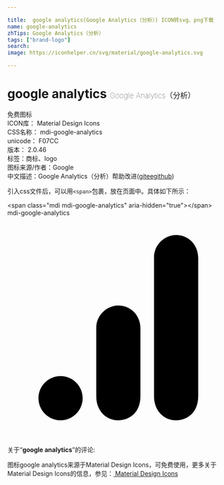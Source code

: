 ```yaml
---

title:  google analytics(Google Analytics（分析）) ICON转svg、png下载
name: google-analytics
zhTips: Google Analytics（分析）
tags: ["brand-logo"]
search: 
image: https://iconhelper.cn/svg/material/google-analytics.svg

---
```


# google analytics  <small style="font-size: 60%;font-weight: 100">Google Analytics（分析）</small>


<div class="detail-page">
<p>
<span><span class="badge-success badge">免费图标</span> </span>
<br/>
<span>
ICON库：
<span class="badge-secondary badge">Material Design Icons</span> 
</span>
<br/>
<span>
CSS名称：
<span class="badge-secondary badge">mdi-google-analytics</span> 
</span>
<br/>
<span>
unicode：
<span class="badge-secondary badge">F07CC</span> 
<copy-btn content='F07CC' btn-title=""></copy-btn>
<copy-btn :content='String.fromCodePoint(parseInt("F07CC", 16))' btn-title="复制U"></copy-btn>
</span>
<br/>
<span>
版本：
<span class="badge-secondary badge">2.0.46</span> 
</span><br/><span>标签：<span class="badge-light badge"><router-link to="/tags/brand-logo.html">商标、logo</router-link></span></span>
<br/>
<span>图标来源/作者：<span class="badge-light badge">Google</span></span> 
<br/>
<span class="zh-detail">中文描述：<span class="badge-primary badge">Google Analytics（分析）</span><span class="help-link"><span>帮助改进</span>(<a href="https://gitee.com/liuwave/icon-helper/edit/master/json/material/google-analytics.json" target="_blank" rel="noopener noreferrer">gitee</a><a href="https://github.com/liuwave/icon-helper/edit/master/json/material/google-analytics.json" target="_blank" rel="noopener noreferrer">github</a></span>)</span><br/>
</p>
</div>
<div class="alert alert-dark">
  <i class="mdi mdi-google-analytics mdi-48px"></i>
  <i class="mdi mdi-google-analytics mdi-36px"></i>
  <i class="mdi mdi-google-analytics mdi-24px"></i>
  <i class="mdi mdi-google-analytics mdi-18px"></i>
</div>
<div>
  <p>引入css文件后，可以用<code>&lt;span&gt;</code>包裹，放在页面中。具体如下所示：    
  </p>
  <div class="alert alert-primary" style="font-size: 14px">
    &lt;span class="mdi mdi-google-analytics" aria-hidden="true"&gt;&lt;/span&gt;
    <copy-btn content='<span class="mdi mdi-google-analytics" aria-hidden="true"></span>'></copy-btn>
  </div>
  <div class="alert alert-secondary">
    <i class="mdi mdi-google-analytics"
    style="font-size: 24px"
    aria-hidden="true"></i> mdi-google-analytics
    <copy-btn content="mdi-google-analytics" btn-title="复制图标名称"></copy-btn>
  </div>
</div>
<div id="svg" class="svg-wrap">
<svg xmlns="http://www.w3.org/2000/svg" viewBox="0 0 24 24"><path d="M15.86 4.39V19.39C15.86 21.06 17 22 18.25 22C19.39 22 20.64 21.21 20.64 19.39V4.5C20.64 2.96 19.5 2 18.25 2S15.86 3.06 15.86 4.39M9.61 12V19.39C9.61 21.07 10.77 22 12 22C13.14 22 14.39 21.21 14.39 19.39V12.11C14.39 10.57 13.25 9.61 12 9.61S9.61 10.67 9.61 12M5.75 17.23C7.07 17.23 8.14 18.3 8.14 19.61C8.14 20.93 7.07 22 5.75 22S3.36 20.93 3.36 19.61C3.36 18.3 4.43 17.23 5.75 17.23Z" /></svg>
</div>
<detail full-name='mdi-google-analytics'></detail>
<div class="icon-detail__container">
<p>关于“<b>google analytics</b>”的评论:</p>
</div>
<Vssue title="关于“google analytics”的评论" />    
<div><p>图标google analytics来源于Material Design Icons，可免费使用，更多关于 Material Design Icons的信息，参见：<a target="_blank" href="https://iconhelper.cn/material.html"> Material Design Icons</a>
</p></div>
